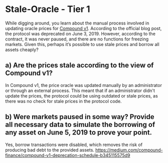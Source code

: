 # Stale-Oracle - Tier 1
While digging around, you learn about the manual process involved in updating oracle prices for [Compound v1](https://etherscan.io/address/0x3fda67f7583380e67ef93072294a7fac882fd7e7). According to the official blog post, the protocol was deprecated on June 3, 2019. However, according to the contract, it was never paused, and there are no functions for freezing markets. Given this, perhaps it’s possible to use stale prices and borrow all assets cheaply?


## a) Are the prices stale according to the view of Compound v1?

In Compound v1, the price oracle was updated manually by an administrator or through an external process. This meant that if an administrator didn't update the prices, the protocol could be using outdated or stale prices, as there was no check for stale prices in the protocol code.

## b) Were markets paused in some way? Provide all necessary data to simulate the borrowing of any asset on June 5, 2019 to prove your point.

Yes, borrow transactions were disabled, which removes the risk of producing bad debt to the provided assets. https://medium.com/compound-finance/compound-v1-deprecation-schedule-b345115575d9  
